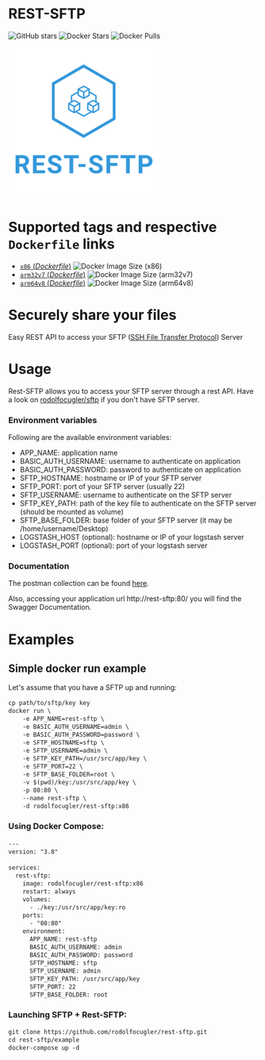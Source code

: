 # REST-SFTP

![GitHub stars](https://img.shields.io/github/stars/rodolfocugler/rest-sftp?logo=github) ![Docker Stars](https://img.shields.io/docker/stars/rodolfocugler/rest-sftp?label=stars&logo=docker) ![Docker Pulls](https://img.shields.io/docker/pulls/rodolfocugler/rest-sftp?label=pulls&logo=docker)

![logo](https://raw.githubusercontent.com/rodolfocugler/rest-sftp/main/logo.png)

# Supported tags and respective `Dockerfile` links

- [`x86` (*Dockerfile*)](https://github.com/rodolfocugler/rest-sftp/blob/main/Dockerfile) ![Docker Image Size (x86)](https://img.shields.io/docker/image-size/rodolfocugler/rest-sftp/x86?label=python&logo=python&style=plastic)
- [`arm32v7` (*Dockerfile*)](https://github.com/rodolfocugler/rest-sftp/blob/arm32v7/Dockerfile) ![Docker Image Size (arm32v7)](https://img.shields.io/docker/image-size/rodolfocugler/rest-sftp/arm32v7?label=arm32v7&logo=raspberry%20pi&style=plastic)
- [`arm64v8` (*Dockerfile*)](https://github.com/rodolfocugler/rest-sftp/blob/arm64v8/Dockerfile) ![Docker Image Size (arm64v8)](https://img.shields.io/docker/image-size/rodolfocugler/rest-sftp/arm64v8?label=arm64v8&logo=raspberry%20pi&style=plastic)

# Securely share your files

Easy REST API to access your SFTP ([SSH File Transfer Protocol](https://en.wikipedia.org/wiki/SSH_File_Transfer_Protocol)) Server

# Usage

Rest-SFTP allows you to access your SFTP server through a rest API. Have a look on [rodolfocugler/sftp](https://hub.docker.com/r/rodolfocugler/sftp) if you don't have SFTP server.

### Environment variables

Following are the available environment variables:

- APP_NAME: application name
- BASIC_AUTH_USERNAME: username to authenticate on application
- BASIC_AUTH_PASSWORD: password to authenticate on application
- SFTP_HOSTNAME: hostname or IP of your SFTP server
- SFTP_PORT: port of your SFTP server (usually 22)
- SFTP_USERNAME: username to authenticate on the SFTP server
- SFTP_KEY_PATH: path of the key file to authenticate on the SFTP server (should be mounted as volume)
- SFTP_BASE_FOLDER: base folder of your SFTP server (it may be /home/username/Desktop)
- LOGSTASH_HOST (optional): hostname or IP of your logstash server
- LOGSTASH_PORT (optional): port of your logstash server

### Documentation

The postman collection can be found [here](https://github.com/rodolfocugler/rest-sftp/blob/main/collections).

Also, accessing your application url http://rest-sftp:80/ you will find the Swagger Documentation.

# Examples

## Simple docker run example

Let's assume that you have a SFTP up and running:

```
cp path/to/sftp/key key
docker run \
    -e APP_NAME=rest-sftp \
    -e BASIC_AUTH_USERNAME=admin \
    -e BASIC_AUTH_PASSWORD=password \
    -e SFTP_HOSTNAME=sftp \
    -e SFTP_USERNAME=admin \
    -e SFTP_KEY_PATH=/usr/src/app/key \
    -e SFTP_PORT=22 \
    -e SFTP_BASE_FOLDER=root \
    -v $(pwd)/key:/usr/src/app/key \
    -p 80:80 \
    --name rest-sftp \
    -d rodolfocugler/rest-sftp:x86
```

### Using Docker Compose:
```
---
version: "3.8"

services:
  rest-sftp:
    image: rodolfocugler/rest-sftp:x86
    restart: always
    volumes:
      - ./key:/usr/src/app/key:ro
    ports:
      - "80:80"
    environment:
      APP_NAME: rest-sftp
      BASIC_AUTH_USERNAME: admin
      BASIC_AUTH_PASSWORD: password
      SFTP_HOSTNAME: sftp
      SFTP_USERNAME: admin
      SFTP_KEY_PATH: /usr/src/app/key
      SFTP_PORT: 22
      SFTP_BASE_FOLDER: root
```

### Launching SFTP + Rest-SFTP:

```
git clone https://github.com/rodolfocugler/rest-sftp.git
cd rest-sftp/example
docker-compose up -d
```
